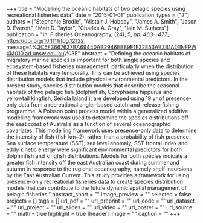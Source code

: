 +++
title = "Modelling the oceanic habitats of two pelagic species using recreational fisheries data"
date = "2015-01-01"
publication_types = ["2"]
authors = ["Stephanie Brodie", "Alistair J. Hobday", "James A. Smith", "Jason D. Everett", "Matt D. Taylor", "Charles A. Gray", "Iain M. Suthers"]
publication = "In: Fisheries Oceanography, (24), 5, _pp. 463--477_, https://doi.org/10.1111/fog.12122, message:\\%3C5F3667637BA69440AB2946EB89F1F32E53AB3B1A@INFPWXM010.ad.unsw.edu.au\\%3E"
abstract = "Defining the oceanic habitats of migratory marine species is important for both single species and ecosystem-based fisheries management, particularly when the distribution of these habitats vary temporally. This can be achieved using species distribution models that include physical environmental predictors. In the present study, species distribution models that describe the seasonal habitats of two pelagic fish (dolphinfish, Coryphaena hippurus and yellowtail kingfish, Seriola lalandi), are developed using 19 yr of presence-only data from a recreational angler-based catch-and-release fishing programme. A Poisson point process model within a generalized additive modelling framework was used to determine the species distributions off the east coast of Australia as a function of several oceanographic covariates. This modelling framework uses presence-only data to determine the intensity of fish (fish km−2), rather than a probability of fish presence. Sea surface temperature (SST), sea level anomaly, SST frontal index and eddy kinetic energy were significant environmental predictors for both dolphinfish and kingfish distributions. Models for both species indicate a greater fish intensity off the east Australian coast during summer and autumn in response to the regional oceanography, namely shelf incursions by the East Australian Current. This study provides a framework for using presence-only recreational fisheries data to create species distribution models that can contribute to the future dynamic spatial management of pelagic fisheries."
abstract_short = ""
image_preview = ""
selected = false
projects = []
tags = []
url_pdf = ""
url_preprint = ""
url_code = ""
url_dataset = ""
url_project = ""
url_slides = ""
url_video = ""
url_poster = ""
url_source = ""
math = true
highlight = true
[header]
image = ""
caption = ""
+++
